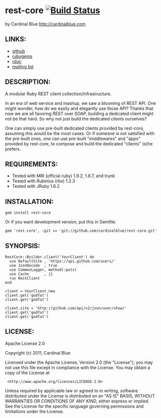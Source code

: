 # rest-core [![Build Status](http://travis-ci.org/godfat/rest-core.png)](http://travis-ci.org/godfat/rest-core)
by Cardinal Blue <http://cardinalblue.com>

## LINKS:

* [github](http://github.com/cardinalblue/rest-core)
* [rubygems](http://rubygems.org/gems/rest-core)
* [rdoc](http://rdoc.info/projects/cardinalblue/rest-core)
* [mailing list](http://groups.google.com/group/rest-core/topics)

## DESCRIPTION:

A modular Ruby REST client collection/infrastructure.

In an era of web service and mashup, we saw a blooming of REST API. One might
wonder, how do we easily and elegantly use those API? Thanks that now we are
all favoring REST over SOAP, building a dedicated client might not be that
hard. So why not just build the dedicated clients ourselves?

One can simply use pre-built dedicated clients provided by rest-core,
assuming this would be the most cases. Or if someone is not satisfied with
the pre-built ones, one can use pre-built "middlewares" and "apps" provided
by rest-core, to compose and build the dedicated "clients" (s)he prefers.

## REQUIREMENTS:

* Tested with MRI (official ruby) 1.9.2, 1.8.7, and trunk
* Tested with Rubinius (rbx) 1.2.3
* Tested with JRuby 1.6.2

## INSTALLATION:

    gem install rest-core

Or if you want development version, put this in Gemfile:

    gem 'rest-core', :git => 'git://github.com/cardinalblue/rest-core.git'

## SYNOPSIS:

    RestCore::Builder.client('YourClient') do
      use DefaultSite , 'https://api.github.com/users/'
      use JsonDecode  , true
      use CommonLogger, method(:puts)
      use Cache       , {}
      run RestClient
    end

    client = YourClient.new
    client.get('godfat')
    client.get('godfat')

    client.site = 'http://github.com/api/v2/json/user/show/'
    client.get('godfat')
    client.get('godfat')

## LICENSE:

  Apache License 2.0

  Copyright (c) 2011, Cardinal Blue

  Licensed under the Apache License, Version 2.0 (the "License");
  you may not use this file except in compliance with the License.
  You may obtain a copy of the License at

     <http://www.apache.org/licenses/LICENSE-2.0>

  Unless required by applicable law or agreed to in writing, software
  distributed under the License is distributed on an "AS IS" BASIS,
  WITHOUT WARRANTIES OR CONDITIONS OF ANY KIND, either express or implied.
  See the License for the specific language governing permissions and
  limitations under the License.
